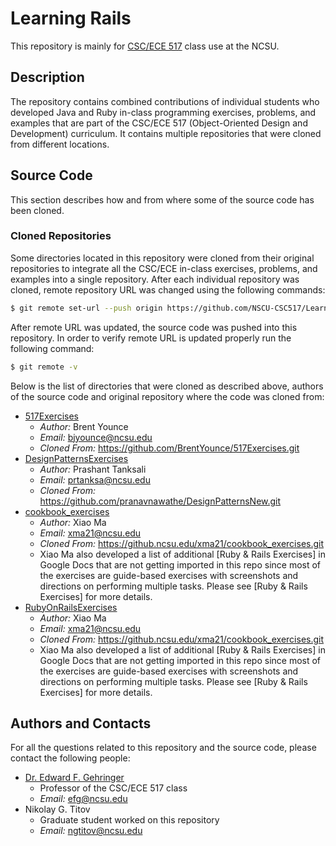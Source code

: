 # Learning Rails
This repository is mainly for [CSC/ECE 517] class use at the NCSU.

## Description
The repository contains combined contributions of individual students who developed Java and Ruby in-class programming exercises, problems, and examples that are part of the CSC/ECE 517 (Object-Oriented Design and Development) curriculum. It contains multiple repositories that were cloned from different locations.

## Source Code
This section describes how and from where some of the source code has been cloned.
### Cloned Repositories
Some directories located in this repository were cloned from their original repositories to integrate all the CSC/ECE in-class exercises, problems, and examples into a single repository. After each individual repository was cloned, remote repository URL was changed using the following commands:
```sh
$ git remote set-url --push origin https://github.com/NSCU-CSC517/LearningRails.git
```
After remote URL was updated, the source code was pushed into this repository.
In order to verify remote URL is updated properly run the following command:
```sh
$ git remote -v
```
Below is the list of directories that were cloned as described above, authors of the source code and original repository where the code was cloned from:
  - [517Exercises]
    - *Author:* Brent Younce
    - *Email:* <bjyounce@ncsu.edu>
    - *Cloned From:* https://github.com/BrentYounce/517Exercises.git
  - [DesignPatternsExercises]
    - *Author:* Prashant Tanksali
    - *Email:* <prtanksa@ncsu.edu>
    - *Cloned From:* https://github.com/pranavnawathe/DesignPatternsNew.git
  - [cookbook_exercises]
    - *Author:* Xiao Ma
    - *Email:* <xma21@ncsu.edu>
    - *Cloned From:* https://github.ncsu.edu/xma21/cookbook_exercises.git
    - Xiao Ma also developed a list of additional [Ruby & Rails Exercises] in Google Docs that are not getting imported
      in this repo since most of the exercises are guide-based exercises with screenshots and directions on performing
      multiple tasks. Please see [Ruby & Rails Exercises] for more details.
  - [RubyOnRailsExercises]
      - *Author:* Xiao Ma
      - *Email:* <xma21@ncsu.edu>
      - *Cloned From:* https://github.ncsu.edu/xma21/cookbook_exercises.git
      - Xiao Ma also developed a list of additional [Ruby & Rails Exercises] in Google Docs that are not getting imported
        in this repo since most of the exercises are guide-based exercises with screenshots and directions on performing
        multiple tasks. Please see [Ruby & Rails Exercises] for more details.
  

## Authors and Contacts
For all the questions related to this repository and the source code, please contact the following people:
  - [Dr. Edward F. Gehringer]
    - Professor of the CSC/ECE 517 class
    - *Email:* <efg@ncsu.edu>
  - Nikolay G. Titov
    - Graduate student worked on this repository
    - *Email:* <ngtitov@ncsu.edu>



[//]: # (These are reference links used in the body of this note and get stripped out when the markdown processor does its job. There is no need to format nicely because it shouldn't be seen. Thanks SO - http://stackoverflow.com/questions/4823468/store-comments-in-markdown-syntax)

   [CSC/ECE 517]: <https://www.csc2.ncsu.edu/faculty/efg/517/s19/>
   [517Exercises]: <https://github.com/NSCU-CSC517/LearningRails/tree/master/517Exercises>
   [DesignPatternsExercises]: <https://github.com/NSCU-CSC517/LearningRails/tree/master/DesignPatternsNew>
   [cookbook_exercises]: <https://github.com/NSCU-CSC517/LearningRails/tree/master/cookbook_exercises>
   [RubyOnRailsExercises]: <https://docs.google.com/document/d/1DvLsr_cEHm7ZXYlws5b66_4Ic6lpk-TTprXb7WxVJWU/edit#heading=h.qevkkw85cv92>
   [Dr. Edward F. Gehringer]: <https://www.csc.ncsu.edu/people/efg>

